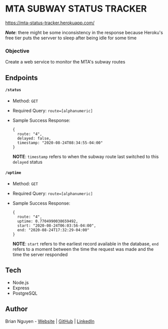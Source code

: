 # MTA SUBWAY STATUS TRACKER

https://mta-status-tracker.herokuapp.com/

___Note___: there might be some inconsistency in the response because Heroku's free tier puts the servver to sleep after being idle for some time

### Objective

Create a web service to monitor the MTA's subway routes

## Endpoints

#### `/status`

- Method: `GET`

- Required Query: `route=[alphanumeric]`

- Sample Success Response:

  ```
  {
    route: "4",
    delayed: false,
    timestamp: "2020-08-24T08:34:55-04:00"
  }
  ```
  **NOTE**: `timestamp` refers to when the subway route last switched to this `delayed` status


#### `/uptime`

- Method: `GET`

- Required Query: `route=[alphanumeric]`

- Sample Success Response:

  ```
  {
    route: "4",
    uptime: 0.7704990038659492,
    start: "2020-08-24T06:03:56-04:00",
    end: "2020-08-24T17:32:29-04:00"
  }
  ```
  **NOTE**: `start` refers to the earliest record available in the database, `end` refers to a moment between the time the request was made and the time the server responded


## Tech
- Node.js
- Express
- PostgreSQL

## Author
Brian Nguyen - <a href="https://briannguyen.dev" target="_blank">Website</a> | <a href="https://github.com/bnguyen212" target="_blank">GitHub</a> | <a href="https://www.linkedin.com/in/brian-trong-nguyen/" target="_blank">LinkedIn</a>
